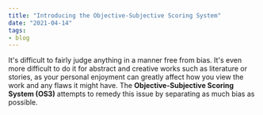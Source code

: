 ```yaml
---
title: "Introducing the Objective-Subjective Scoring System"
date: "2021-04-14"
tags:
- blog
---
```


It's difficult to fairly judge anything in a manner free from bias. It's even more difficult to do it for abstract and creative works such as literature or stories, as your personal enjoyment can greatly affect how you view the work and any flaws it might have. The **Objective-Subjective Scoring System (OS3)** attempts to remedy this issue by separating as much bias as possible.

<!-- excerpt -->


